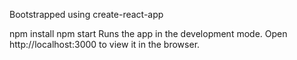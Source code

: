 Bootstrapped using create-react-app

npm install
npm start Runs the app in the development mode. 
Open http://localhost:3000 to view it in the browser.
